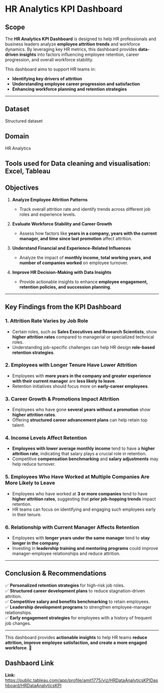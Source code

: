 # HR Analytics KPI Dashboard

## **Scope**  
The **HR Analytics KPI Dashboard** is designed to help HR professionals and business leaders analyze **employee attrition trends** and workforce dynamics. By leveraging key HR metrics, this dashboard provides **data-driven insights** into factors influencing employee retention, career progression, and overall workforce stability.  

This dashboard aims to support HR teams in:  
- **Identifying key drivers of attrition**  
- **Understanding employee career progression and satisfaction**  
- **Enhancing workforce planning and retention strategies**  

---
## **Dataset**
Structured dataset

## **Domain**  
HR Analytics

**Tools used for Data cleaning and visualisation:** **Excel, Tableau**
---

## **Objectives**  
1. **Analyze Employee Attrition Patterns**  
   - Track overall attrition rate and identify trends across different job roles and experience levels.  

2. **Evaluate Workforce Stability and Career Growth**  
   - Assess how factors like **years in a company, years with the current manager, and time since last promotion** affect attrition.  

3. **Understand Financial and Experience-Related Influences**  
   - Analyze the impact of **monthly income, total working years, and number of companies worked** on employee turnover.  

4. **Improve HR Decision-Making with Data Insights**  
   - Provide actionable insights to enhance **employee engagement, retention policies, and succession planning**.  

---

## **Key Findings from the KPI Dashboard**  

### **1. Attrition Rate Varies by Job Role**  
   - Certain roles, such as **Sales Executives and Research Scientists**, show **higher attrition rates** compared to managerial or specialized technical roles.  
   - Understanding job-specific challenges can help HR design **role-based retention strategies**.  

### **2. Employees with Longer Tenure Have Lower Attrition**  
   - Employees with **more years in the company and greater experience with their current manager** are **less likely to leave**.  
   - Retention initiatives should focus more on **early-career employees**.  

### **3. Career Growth & Promotions Impact Attrition**  
   - Employees who have gone **several years without a promotion** show **higher attrition rates**.  
   - Offering **structured career advancement plans** can help retain top talent.  

### **4. Income Levels Affect Retention**  
   - **Employees with lower average monthly income** tend to have a **higher attrition rate**, indicating that salary plays a crucial role in retention.  
   - Competitive **compensation benchmarking** and **salary adjustments** may help reduce turnover.  

### **5. Employees Who Have Worked at Multiple Companies Are More Likely to Leave**  
   - Employees who have worked at **3 or more companies** tend to have **higher attrition rates**, suggesting that **prior job-hopping trends** impact retention.  
   - HR teams can focus on identifying and engaging such employees early in their tenure.  

### **6. Relationship with Current Manager Affects Retention**  
   - Employees with **longer years under the same manager** tend to **stay longer in the company**.  
   - Investing in **leadership training and mentoring programs** could improve manager-employee relationships and reduce attrition.  

---

## **Conclusion & Recommendations**  
✅ **Personalized retention strategies** for high-risk job roles.  
✅ **Structured career development plans** to reduce stagnation-driven attrition.  
✅ **Competitive salary and benefits benchmarking** to retain employees.  
✅ **Leadership development programs** to strengthen employee-manager relationships.  
✅ **Early engagement strategies** for employees with a history of frequent job changes.  

---
This dashboard provides **actionable insights** to help HR teams **reduce attrition, improve employee satisfaction, and create a more engaged workforce**. 🚀

## **Dashbaord Link**
**Link:** https://public.tableau.com/app/profile/amit1775/viz/HRDataAnalyticsKPIDashboard/HRDataAnalyticsKPI
